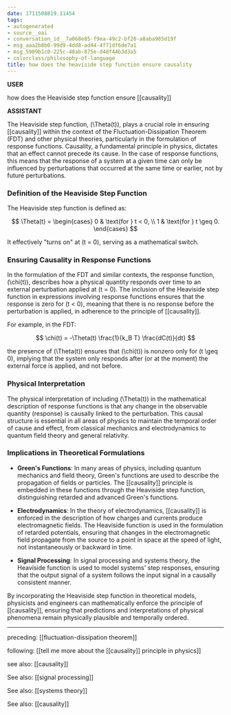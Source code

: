 ```yaml
---
date: 1711508819.11454
tags:
- autogenerated
- source__oai
- conversation_id__7a068e85-f9ea-49c2-bf20-a8aba985d19f
- msg_aaa2b8b0-99d9-4dd8-ad44-4f71df6de7a1
- msg_5909b1c0-225c-40ab-875e-d4df44b3d3a5
- colorclass/philosophy-of-language
title: how does the heaviside step function ensure causality
---
```


**USER**

how does the Heaviside step function ensure [[causality]]


**ASSISTANT**

The Heaviside step function, \(\Theta(t)\), plays a crucial role in ensuring [[causality]] within the context of the Fluctuation-Dissipation Theorem (FDT) and other physical theories, particularly in the formulation of response functions. Causality, a fundamental principle in physics, dictates that an effect cannot precede its cause. In the case of response functions, this means that the response of a system at a given time can only be influenced by perturbations that occurred at the same time or earlier, not by future perturbations.

### Definition of the Heaviside Step Function

The Heaviside step function is defined as:

$$
\Theta(t) = \begin{cases} 
0 & \text{for } t < 0, \\
1 & \text{for } t \geq 0.
\end{cases}
$$

It effectively "turns on" at \(t = 0\), serving as a mathematical switch.

### Ensuring Causality in Response Functions

In the formulation of the FDT and similar contexts, the response function, \(\chi(t)\), describes how a physical quantity responds over time to an external perturbation applied at \(t = 0\). The inclusion of the Heaviside step function in expressions involving response functions ensures that the response is zero for \(t < 0\), meaning that there is no response before the perturbation is applied, in adherence to the principle of [[causality]].

For example, in the FDT:

$$ \chi(t) = -\Theta(t) \frac{1}{k_B T} \frac{dC(t)}{dt} $$

the presence of \(\Theta(t)\) ensures that \(\chi(t)\) is nonzero only for \(t \geq 0\), implying that the system only responds after (or at the moment) the external force is applied, and not before.

### Physical Interpretation

The physical interpretation of including \(\Theta(t)\) in the mathematical description of response functions is that any change in the observable quantity (response) is causally linked to the perturbation. This causal structure is essential in all areas of physics to maintain the temporal order of cause and effect, from classical mechanics and electrodynamics to quantum field theory and general relativity.

### Implications in Theoretical Formulations

- **Green's Functions**: In many areas of physics, including quantum mechanics and field theory, Green's functions are used to describe the propagation of fields or particles. The [[causality]] principle is embedded in these functions through the Heaviside step function, distinguishing retarded and advanced Green's functions.
  
- **Electrodynamics**: In the theory of electrodynamics, [[causality]] is enforced in the description of how charges and currents produce electromagnetic fields. The Heaviside function is used in the formulation of retarded potentials, ensuring that changes in the electromagnetic field propagate from the source to a point in space at the speed of light, not instantaneously or backward in time.

- **Signal Processing**: In signal processing and systems theory, the Heaviside function is used to model systems' step responses, ensuring that the output signal of a system follows the input signal in a causally consistent manner.

By incorporating the Heaviside step function in theoretical models, physicists and engineers can mathematically enforce the principle of [[causality]], ensuring that predictions and interpretations of physical phenomena remain physically plausible and temporally ordered.


---

preceding: [[fluctuation-dissipation theorem]]  


following: [[tell me more about the [[causality]] principle in physics]]


see also: [[causality]]

See also: [[signal processing]]


See also: [[systems theory]]


See also: [[causality]]